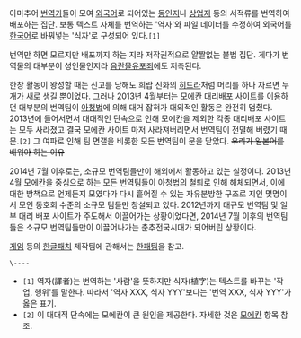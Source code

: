 아마추어 [번역가](%EB%B2%88%EC%97%AD%EA%B0%80.md)들이 모여
[외국어](%EC%99%B8%EA%B5%AD%EC%96%B4.md)로 되어있는
[동인지](%EB%8F%99%EC%9D%B8%EC%A7%80.md)나
[상업지](%EC%83%81%EC%97%85%EC%A7%80.md) 등의 서적류를 번역하여 배포하는 집단. 보통 텍스트 자체를 번역하는
'역자'와 파일 데이터를 수정하여 외국어를 [한국어](%ED%95%9C%EA%B5%AD%EC%96%B4.md)로 바꿔넣는 '식자'로
구성되어 있다.`[1]`

번역만 하면 모르지만 배포까지 하는 지라 저작권적으로 얄짤없는 불법 집단. 게다가 번역물의 대부분이 성인물인지라 [음란물유포죄](%EC%9D%8C%EB%9E%80%EB%AC%BC%20%EC%9C%A0%ED%8F%AC%EC%A3%84.md)에도 저촉된다.

한창 활동이 왕성할 때는 신고를 당해도 희랍 신화의 [히드라](%ED%9E%88%EB%93%9C%EB%9D%BC.md)처럼 머리를 하나
자르면 두 개가 새로 생길 뿐이었다. 그러나 2013년 4월부터는 [모에칸](%EB%AA%A8%EC%97%90%EC%B9%B8.md)
대리배포 사이트를 이용하던 대부분의 번역팀이 [아청법](%EC%95%84%EC%B2%AD%EB%B2%95.md)에 의해 대거 잡혀가
대외적인 활동은 완전히 멈췄다. 2013년에 들어서면서 대대적인 단속으로 인해 모에칸을 제외한 각종 대리배포 사이트는 모두 사라졌고 결국
모에칸 사이트 마저 사라져버리면서 번역팀이 전멸해 버렸기 때문.`[2]` 그 여파로 인해 팀 면갤을 비롯한 모든 번역팀이 문을 닫았다.
<del>우리가 일본어를 배워야 하는 이유</del>

2014년 7월 이후로는, 소규모 번역팀들만이 해외에서 활동하고 있는 실정이다. 2013년 4월 모에칸을 중심으로 하는 모든 번역팀들이
아청법의 철퇴로 인해 해체되면서, 이에 대한 방책으로 언제든지 모였다가 다시 흩어질 수 있는 자유분방한 구조로 지인 몇명이서 모인 동호회
수준의 소규모 팀들만 창설되고 있다. 2012년까지 대규모 번역팀 및 일부 대리 배포 사이트가 주도해서 이끌어가는 상황이었다면, 2014년
7월 이후의 번역팀들은 소규모 번역팀들만이 이끌어나가는 춘추전국시대가 되어버린 상황이다.

[게임](%EA%B2%8C%EC%9E%84.md) 등의
[한글패치](%ED%95%9C%EA%B8%80%ED%8C%A8%EC%B9%98.md) 제작팀에 관해서는
[한패팀](%ED%95%9C%ED%8C%A8%ED%8C%80.md)을 참고.

`\----`

  * `[1]` 역자(譯者)는 번역하는 '사람'을 뜻하지만 식자(植字)는 텍스트를 바꾸는 '작업, 행위'를 말한다. 따라서 '역자 XXX, 식자 YYY'보다는 '번역 XXX, 식자 YYY'가 옳은 표기.
  * `[2]` 이 대대적 단속에는 모에칸이 큰 원인을 제공한다. 자세한 것은 [모에칸](%EB%AA%A8%EC%97%90%EC%B9%B8.md) 항목 참조.

